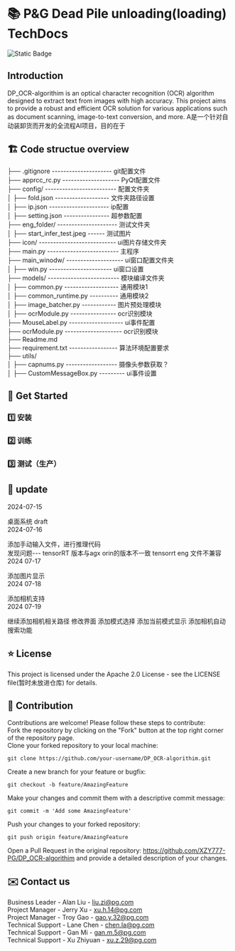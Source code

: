# 📚 P&G Dead Pile unloading(loading) TechDocs 
![Static Badge](https://img.shields.io/badge/https%3A%2F%2Fgithub.com%2FXZY777-PG%2FDP_OCR-algorithim%2F)
## Introduction
DP_OCR-algorithim is an optical character recognition (OCR) algorithm designed to extract text from images with high accuracy. This project aims to provide a robust and efficient OCR solution for various applications such as document scanning, image-to-text conversion, and more.
A是一个针对自动装卸货而开发的全流程AI项目，目的在于
## 🏗️ Code structue overview  
├── .gitignore  --------------------- git配置文件  
├── apprcc_rc.py -------------------- PyQt配置文件  
├── config/ ------------------------- 配置文件夹  
│   ├── fold.json ------------------- 文件夹路径设置  
│   ├── ip.json --------------------- ip配置  
│   ├── setting.json ---------------- 超参数配置  
├── eng_folder/ --------------------- 测试文件夹  
│   ├── start_infer_test.jpeg  ------ 测试图片  
├── icon/ --------------------------- ui图片存储文件夹  
├── main.py ------------------------- 主程序  
├── main_winodw/ -------------------- ui窗口配置文件夹   
│   ├── win.py ---------------------- ui窗口设置  
├── models/ ------------------------- 模块编译文件夹  
│   ├── common.py ------------------- 通用模块1  
│   ├── common_runtime.py  ---------- 通用模块2  
│   ├── image_batcher.py ------------ 图片预处理模块  
│   ├── ocrModule.py ---------------- ocr识别模块  
├── MouseLabel.py ------------------- ui事件配置  
├── ocrModule.py -------------------- ocr识别模块  
├── Readme.md  
├── requirement.txt ----------------- 算法环境配置要求  
├── utils/  
│   ├── capnums.py ------------------ 摄像头参数获取？  
│   ├── CustomMessageBox.py --------- ui事件设置  
## 📘 Get Started  
### 1️⃣ 安装
### 2️⃣ 训练
### 3️⃣ 测试（生产）

## 🔎 update
2024-07-15  

桌面系统 draft  
2024-07-16  

添加手动输入文件，进行推理代码  
发现问题--- tensorRT 版本与agx orin的版本不一致 tensorrt eng 文件不兼容  
2024 07-17  

添加图片显示  
2024 07-18  
 
添加相机支持  
2024 07-19  

继续添加相机相关路径 修改界面 添加模式选择 添加当前模式显示 添加相机自动搜索功能  

## ⭐ License
This project is licensed under the Apache 2.0 License - see the LICENSE file(暂时未放进仓库) for details.

## 🤝 Contribution    
Contributions are welcome! Please follow these steps to contribute:  
Fork the repository by clicking on the "Fork" button at the top right corner of the repository page.  
Clone your forked repository to your local machine:  
```
git clone https://github.com/your-username/DP_OCR-algorithim.git
```
Create a new branch for your feature or bugfix:  
```
git checkout -b feature/AmazingFeature
```
Make your changes and commit them with a descriptive commit message:
```
git commit -m 'Add some AmazingFeature'
```
Push your changes to your forked repository:
```
git push origin feature/AmazingFeature
```
Open a Pull Request in the original repository: https://github.com/XZY777-PG/DP_OCR-algorithim and provide a detailed description of your changes.

## ✉️ Contact us  
Business Leader - Alan Liu - liu.zi@pg.com  
Project Manager - Jerry Xu - xu.h.14@pg.com  
Project Manager - Troy Gao - gao.y.32@pg.com  
Technical Support - Lane Chen - chen.la@pg.com  
Technical Support - Gan Mi - gan.m.5@pg.com  
Technical Support - Xu Zhiyuan - xu.z.29@pg.com  
